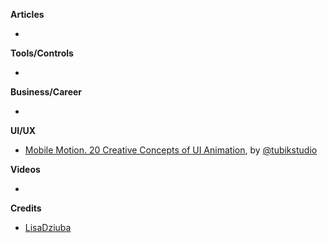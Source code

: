 **Articles**

* 

**Tools/Controls**

* 

**Business/Career**

* 

**UI/UX**

* [Mobile Motion. 20 Creative Concepts of UI Animation](https://uxplanet.org/mobile-motion-20-creative-concepts-of-ui-animation-b7c0f550a754), by [@tubikstudio](https://twitter.com/tubikstudio)

**Videos**

* 

**Credits**

* [LisaDziuba](https://github.com/LisaDziuba)
